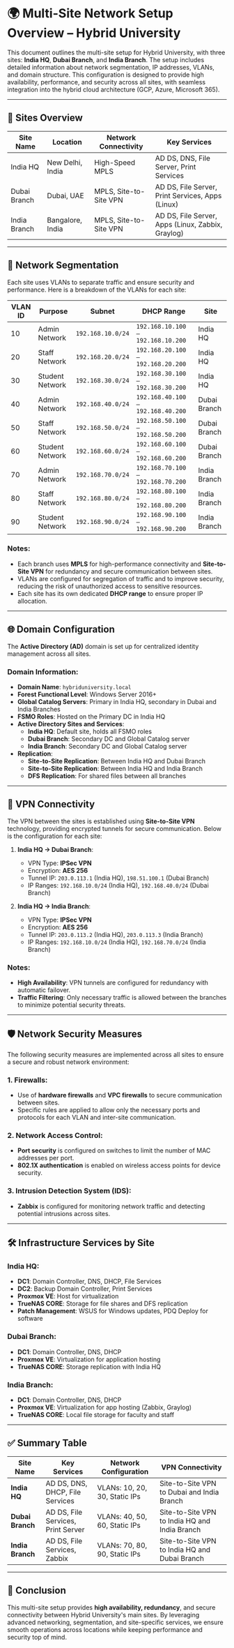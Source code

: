# 🌍 Multi-Site Network Setup Overview – Hybrid University

This document outlines the multi-site setup for Hybrid University, with three sites: **India HQ**, **Dubai Branch**, and **India Branch**. The setup includes detailed information about network segmentation, IP addresses, VLANs, and domain structure. This configuration is designed to provide high availability, performance, and security across all sites, with seamless integration into the hybrid cloud architecture (GCP, Azure, Microsoft 365).

---

## 🏢 Sites Overview

| Site Name        | Location      | Network Connectivity | Key Services                                           |
|------------------|---------------|----------------------|--------------------------------------------------------|
| India HQ         | New Delhi, India  | High-Speed MPLS      | AD DS, DNS, File Server, Print Services                |
| Dubai Branch     | Dubai, UAE   | MPLS, Site-to-Site VPN | AD DS, File Server, Print Services, Apps (Linux)       |
| India Branch     | Bangalore, India | MPLS, Site-to-Site VPN | AD DS, File Server, Apps (Linux, Zabbix, Graylog)      |

---

## 🔌 Network Segmentation

Each site uses VLANs to separate traffic and ensure security and performance. Here is a breakdown of the VLANs for each site:

| VLAN ID | Purpose              | Subnet                     | DHCP Range                | Site            |
|---------|----------------------|----------------------------|---------------------------|-----------------|
| 10      | Admin Network         | `192.168.10.0/24`          | `192.168.10.100 – 192.168.10.200` | India HQ        |
| 20      | Staff Network         | `192.168.20.0/24`          | `192.168.20.100 – 192.168.20.200` | India HQ        |
| 30      | Student Network       | `192.168.30.0/24`          | `192.168.30.100 – 192.168.30.200` | India HQ        |
| 40      | Admin Network         | `192.168.40.0/24`          | `192.168.40.100 – 192.168.40.200` | Dubai Branch    |
| 50      | Staff Network         | `192.168.50.0/24`          | `192.168.50.100 – 192.168.50.200` | Dubai Branch    |
| 60      | Student Network       | `192.168.60.0/24`          | `192.168.60.100 – 192.168.60.200` | Dubai Branch    |
| 70      | Admin Network         | `192.168.70.0/24`          | `192.168.70.100 – 192.168.70.200` | India Branch    |
| 80      | Staff Network         | `192.168.80.0/24`          | `192.168.80.100 – 192.168.80.200` | India Branch    |
| 90      | Student Network       | `192.168.90.0/24`          | `192.168.90.100 – 192.168.90.200` | India Branch    |

### Notes:
- Each branch uses **MPLS** for high-performance connectivity and **Site-to-Site VPN** for redundancy and secure communication between sites.
- VLANs are configured for segregation of traffic and to improve security, reducing the risk of unauthorized access to sensitive resources.
- Each site has its own dedicated **DHCP range** to ensure proper IP allocation.

---

## 🌐 Domain Configuration

The **Active Directory (AD)** domain is set up for centralized identity management across all sites. 

### Domain Information:
- **Domain Name**: `hybriduniversity.local`
- **Forest Functional Level**: Windows Server 2016+
- **Global Catalog Servers**: Primary in India HQ, secondary in Dubai and India Branches
- **FSMO Roles**: Hosted on the Primary DC in India HQ
- **Active Directory Sites and Services**:
  - **India HQ**: Default site, holds all FSMO roles
  - **Dubai Branch**: Secondary DC and Global Catalog server
  - **India Branch**: Secondary DC and Global Catalog server
- **Replication**:
  - **Site-to-Site Replication**: Between India HQ and Dubai Branch
  - **Site-to-Site Replication**: Between India HQ and India Branch
  - **DFS Replication**: For shared files between all branches

---

## 🔄 VPN Connectivity

The VPN between the sites is established using **Site-to-Site VPN** technology, providing encrypted tunnels for secure communication. Below is the configuration for each site:

1. **India HQ → Dubai Branch**:
   - VPN Type: **IPSec VPN**
   - Encryption: **AES 256**
   - Tunnel IP: `203.0.113.1` (India HQ), `198.51.100.1` (Dubai Branch)
   - IP Ranges: `192.168.10.0/24` (India HQ), `192.168.40.0/24` (Dubai Branch)
   
2. **India HQ → India Branch**:
   - VPN Type: **IPSec VPN**
   - Encryption: **AES 256**
   - Tunnel IP: `203.0.113.2` (India HQ), `203.0.113.3` (India Branch)
   - IP Ranges: `192.168.10.0/24` (India HQ), `192.168.70.0/24` (India Branch)

### Notes:
- **High Availability**: VPN tunnels are configured for redundancy with automatic failover.
- **Traffic Filtering**: Only necessary traffic is allowed between the branches to minimize potential security threats.

---

## 🛡️ Network Security Measures

The following security measures are implemented across all sites to ensure a secure and robust network environment:

### 1. **Firewalls**:
- Use of **hardware firewalls** and **VPC firewalls** to secure communication between sites.
- Specific rules are applied to allow only the necessary ports and protocols for each VLAN and inter-site communication.

### 2. **Network Access Control**:
- **Port security** is configured on switches to limit the number of MAC addresses per port.
- **802.1X authentication** is enabled on wireless access points for device security.

### 3. **Intrusion Detection System (IDS)**:
- **Zabbix** is configured for monitoring network traffic and detecting potential intrusions across sites.

---

## 🛠️ Infrastructure Services by Site

### **India HQ**:
- **DC1**: Domain Controller, DNS, DHCP, File Services
- **DC2**: Backup Domain Controller, Print Services
- **Proxmox VE**: Host for virtualization
- **TrueNAS CORE**: Storage for file shares and DFS replication
- **Patch Management**: WSUS for Windows updates, PDQ Deploy for software

### **Dubai Branch**:
- **DC1**: Domain Controller, DNS, DHCP
- **Proxmox VE**: Virtualization for application hosting
- **TrueNAS CORE**: Storage replication with India HQ

### **India Branch**:
- **DC1**: Domain Controller, DNS, DHCP
- **Proxmox VE**: Virtualization for app hosting (Zabbix, Graylog)
- **TrueNAS CORE**: Local file storage for faculty and staff

---

## ✅ Summary Table

| Site Name        | Key Services                      | Network Configuration             | VPN Connectivity   |
|------------------|-----------------------------------|-----------------------------------|---------------------|
| **India HQ**     | AD DS, DNS, DHCP, File Services   | VLANs: 10, 20, 30, Static IPs     | Site-to-Site VPN to Dubai and India Branch |
| **Dubai Branch** | AD DS, File Services, Print Server| VLANs: 40, 50, 60, Static IPs     | Site-to-Site VPN to India HQ and India Branch |
| **India Branch** | AD DS, File Services, Zabbix      | VLANs: 70, 80, 90, Static IPs     | Site-to-Site VPN to India HQ and Dubai Branch |

---

## 💼 Conclusion

This multi-site setup provides **high availability, redundancy**, and secure connectivity between Hybrid University's main sites. By leveraging advanced networking, segmentation, and site-specific services, we ensure smooth operations across locations while keeping performance and security top of mind.
